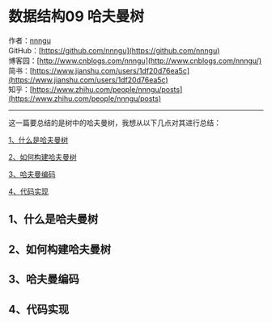 # 数据结构09 哈夫曼树
作者：[nnngu](https://github.com/nnngu)  
GitHub：[https://github.com/nnngu](https://github.com/nnngu)  
博客园：[http://www.cnblogs.com/nnngu](http://www.cnblogs.com/nnngu/)  
简书：[https://www.jianshu.com/users/1df20d76ea5c](https://www.jianshu.com/users/1df20d76ea5c)  
知乎：[https://www.zhihu.com/people/nnngu/posts](https://www.zhihu.com/people/nnngu/posts)  

---

这一篇要总结的是树中的哈夫曼树，我想从以下几点对其进行总结：

[1、什么是哈夫曼树](#1)

[2、如何构建哈夫曼树](#2)

[3、哈夫曼编码](#3)

[4、代码实现](#4)

<h2 id=1> 1、什么是哈夫曼树 </h2>

<h2 id=2> 2、如何构建哈夫曼树 </h2>

<h2 id=3> 3、哈夫曼编码 </h2>

<h2 id=4> 4、代码实现 </h2>
